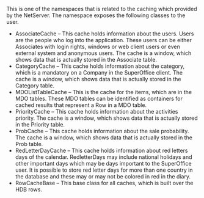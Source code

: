 <properties date="2016-05-10"
SortOrder="8"
/>

This is one of the namespaces that is related to the caching which provided by the NetServer. The namespace exposes the following classes to the user.

* AssociateCache – This cache holds information about the users. Users are the people who log into the application. These users can be either Associates with login rights, windows or web client users or even external system and anonymous users. The cache is a window, which shows data that is actually stored in the Associate table.
* CategoryCache – This cache holds information about the category, which is a mandatory on a Company in the SuperOffice client. The cache is a window, which shows data that is actually stored in the Category table.
* MDOListTableCache – This is the cache for the items, which are in the MDO tables. These MDO tables can be identified as containers for cached results that represent a Row in a MDO table.
* PriorityCache – This cache holds information about the activities priority. The cache is a window, which shows data that is actually stored in the Priority table.
* ProbCache – This cache holds information about the sale probability. The cache is a window, which shows data that is actually stored in the Prob table.
* RedLetterDayCache – This cache holds information about red letters days of the calendar. RedletterDays may include national holidays and other important days which may be days important to the SuperOffice user. It is possible to store red letter days for more than one country in the database and these may or may not be colored in red in the diary.
* RowCacheBase – This base class for all caches, which is built over the HDB rows.
